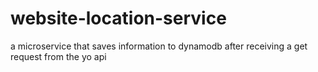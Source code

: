 # website-location-service
a microservice that saves information to dynamodb after receiving a get request from the yo api
